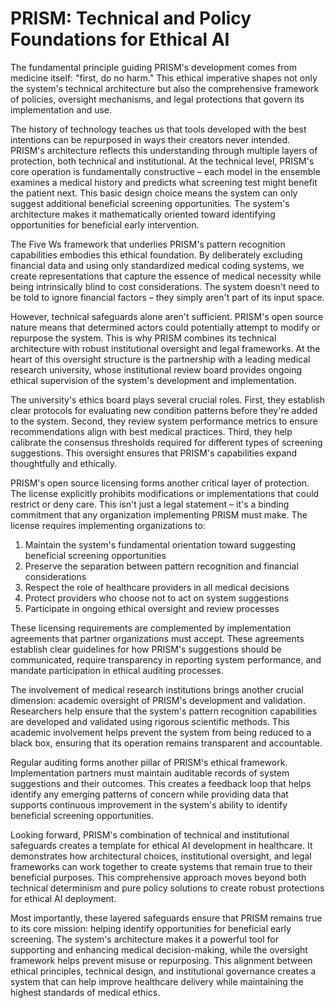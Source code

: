 # PRISM: Technical and Policy Foundations for Ethical AI

The fundamental principle guiding PRISM's development comes from medicine itself: "first, do no harm." This ethical imperative shapes not only the system's technical architecture but also the comprehensive framework of policies, oversight mechanisms, and legal protections that govern its implementation and use.

The history of technology teaches us that tools developed with the best intentions can be repurposed in ways their creators never intended. PRISM's architecture reflects this understanding through multiple layers of protection, both technical and institutional. At the technical level, PRISM's core operation is fundamentally constructive – each model in the ensemble examines a medical history and predicts what screening test might benefit the patient next. This basic design choice means the system can only suggest additional beneficial screening opportunities. The system's architecture makes it mathematically oriented toward identifying opportunities for beneficial early intervention.

The Five Ws framework that underlies PRISM's pattern recognition capabilities embodies this ethical foundation. By deliberately excluding financial data and using only standardized medical coding systems, we create representations that capture the essence of medical necessity while being intrinsically blind to cost considerations. The system doesn't need to be told to ignore financial factors – they simply aren't part of its input space.

However, technical safeguards alone aren't sufficient. PRISM's open source nature means that determined actors could potentially attempt to modify or repurpose the system. This is why PRISM combines its technical architecture with robust institutional oversight and legal frameworks. At the heart of this oversight structure is the partnership with a leading medical research university, whose institutional review board provides ongoing ethical supervision of the system's development and implementation.

The university's ethics board plays several crucial roles. First, they establish clear protocols for evaluating new condition patterns before they're added to the system. Second, they review system performance metrics to ensure recommendations align with best medical practices. Third, they help calibrate the consensus thresholds required for different types of screening suggestions. This oversight ensures that PRISM's capabilities expand thoughtfully and ethically.

PRISM's open source licensing forms another critical layer of protection. The license explicitly prohibits modifications or implementations that could restrict or deny care. This isn't just a legal statement – it's a binding commitment that any organization implementing PRISM must make. The license requires implementing organizations to:

1. Maintain the system's fundamental orientation toward suggesting beneficial screening opportunities
2. Preserve the separation between pattern recognition and financial considerations
3. Respect the role of healthcare providers in all medical decisions
4. Protect providers who choose not to act on system suggestions
5. Participate in ongoing ethical oversight and review processes

These licensing requirements are complemented by implementation agreements that partner organizations must accept. These agreements establish clear guidelines for how PRISM's suggestions should be communicated, require transparency in reporting system performance, and mandate participation in ethical auditing processes.

The involvement of medical research institutions brings another crucial dimension: academic oversight of PRISM's development and validation. Researchers help ensure that the system's pattern recognition capabilities are developed and validated using rigorous scientific methods. This academic involvement helps prevent the system from being reduced to a black box, ensuring that its operation remains transparent and accountable.

Regular auditing forms another pillar of PRISM's ethical framework. Implementation partners must maintain auditable records of system suggestions and their outcomes. This creates a feedback loop that helps identify any emerging patterns of concern while providing data that supports continuous improvement in the system's ability to identify beneficial screening opportunities.

Looking forward, PRISM's combination of technical and institutional safeguards creates a template for ethical AI development in healthcare. It demonstrates how architectural choices, institutional oversight, and legal frameworks can work together to create systems that remain true to their beneficial purposes. This comprehensive approach moves beyond both technical determinism and pure policy solutions to create robust protections for ethical AI deployment.

Most importantly, these layered safeguards ensure that PRISM remains true to its core mission: helping identify opportunities for beneficial early screening. The system's architecture makes it a powerful tool for supporting and enhancing medical decision-making, while the oversight framework helps prevent misuse or repurposing. This alignment between ethical principles, technical design, and institutional governance creates a system that can help improve healthcare delivery while maintaining the highest standards of medical ethics.